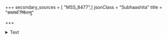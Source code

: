 +++
secondary_sources = [ "MSS_8477",]
jsonClass = "Subhaashita"
title = "कथमर्थं निषेधन्तु"

+++

<details><summary>Text</summary>

कथमर्थं निषेधन्तु श्रुतयः स्मृतयोऽपि वा।  
यासामेकं पदमपि न चलत्यर्थतो विना॥
</details>
